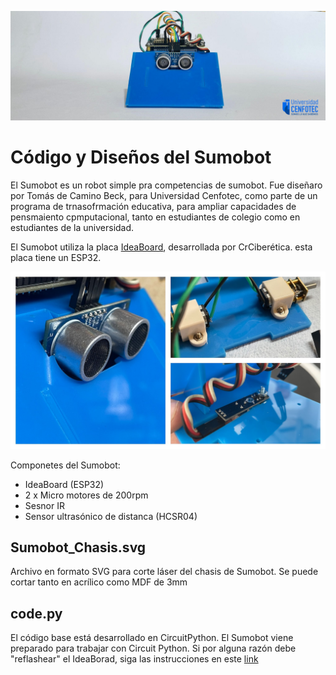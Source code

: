 ![SumoBot](SumobotBanner.png)

# Código y Diseños del Sumobot

El Sumobot es un robot simple pra competencias de sumobot. Fue diseñaro por Tomás de Camino Beck, para Universidad Cenfotec, como parte de un programa de trnasofrmación educativa, para ampliar capacidades de pensmaiento cpmputacional, tanto en estudiantes de colegio como en estudiantes de la universidad.

El Sumobot utiliza la placa [IdeaBoard](https://github.com/CRCibernetica/circuitpython-ideaboard/wiki), desarrollada por CrCiberética. esta placa tiene un ESP32.

![SumoBot Parts](SumoBot_Parts.JPG)

Componetes del Sumobot:
- IdeaBoard (ESP32)
- 2 x Micro motores de 200rpm
- Sesnor IR
- Sensor ultrasónico de distanca (HCSR04)

## Sumobot_Chasis.svg

Archivo en formato SVG para corte láser del chasis de Sumobot.  Se puede cortar tanto en acrílico como MDF de 3mm


## code.py

El código base está desarrollado en CircuitPython. El Sumobot viene preparado para trabajar con Circuit Python. Si por alguna razón debe "reflashear" el IdeaBorad, siga las instrucciones en este [link](https://github.com/CRCibernetica/circuitpython-ideaboard/wiki/3.-Installation)
